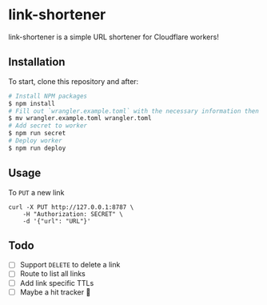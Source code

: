 # link-shortener

link-shortener is a simple URL shortener for Cloudflare workers!

## Installation

To start, clone this repository and after:

```sh
# Install NPM packages
$ npm install
# Fill out `wrangler.example.toml` with the necessary information then rename it
$ mv wrangler.example.toml wrangler.toml
# Add secret to worker
$ npm run secret
# Deploy worker
$ npm run deploy
```

## Usage

To `PUT` a new link

```shell
curl -X PUT http://127.0.0.1:8787 \
    -H "Authorization: SECRET" \
    -d '{"url": "URL"}'
```

## Todo

- [ ] Support `DELETE` to delete a link
- [ ] Route to list all links
- [ ] Add link specific TTLs
- [ ] Maybe a hit tracker 👀
